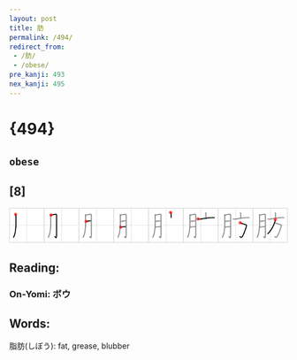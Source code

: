 ```yaml
---
layout: post
title: 肪
permalink: /494/
redirect_from:
 - /肪/
 - /obese/
pre_kanji: 493
nex_kanji: 495
---
```


# {494}

## `obese`

## [8]

<div class="stroke"><img src="../images/E882AA.png" /></div>

## Reading:

### On-Yomi: ボウ

## Words:

脂肪(しぼう): fat, grease, blubber

